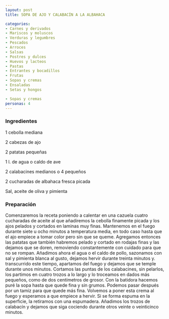 ```yaml
---
layout: post
title: SOPA DE AJO Y CALABACÍN A LA ALBAHACA

categories:
- Carnes y derivados
- Mariscos y moluscos
- Verduras y legumbres
- Pescados
- Arroces
- Salsas
- Postres y dulces
- Huevos y lacteos
- Pastas
- Entrantes y bocadillos
- Frutas
- Sopas y cremas
- Ensaladas
- Setas y hongos

- Sopas y cremas
personas: 4 
---
```


<h3>Ingredientes</h3>
1 cebolla mediana

2 cabezas de ajo

2 patatas pequeñas

1 l. de agua o caldo de ave

2 calabacines medianos o 4 pequeños

2 cucharadas de albahaca fresca picada

Sal, aceite de oliva y pimienta

<h3>Preparación</h3>
Comenzaremos la receta poniendo a calentar en una cazuela cuatro cucharadas de aceite al que añadiremos la cebolla finamente picada y los ajos pelados y cortados en laminas muy finas. Mantenemos en el fuego durante siete u ocho minutos a temperatura media, en todo caso hasta que el ajo empiece a tomar color pero sin que se queme. Agregamos entonces las patatas que también habremos pelado y cortado en rodajas finas y las dejamos que se doren, removiendo constantemente con cuidado para que no se rompan. Añadimos ahora el agua o el caldo de pollo, sazonamos con sal y pimienta blanca al gusto, dejamos hervir durante treinta minutos y. transcurrido este tiempo, apartamos del fuego y dejamos que se temple durante unos minutos. Cortamos las puntas de los calabacines, sin pelarlos, los partimos en cuatro trozos a lo largo y lo troceamos en dados más pequeños, como de dos centímetros de grosor. Con la batidora hacemos puré la sopa hasta que quede fina y sin grumos. Podemos pasar después por un tamiz para que quede más fina. Volvemos a poner esta crema al fuego y esperamos a que empiece a hervir. Si se forma espuma en la superficie, la retiramos con una espumadera. Añadimos los trozos de calabacín y dejamos que siga cociendo durante otros veinte o veinticinco minutos.

